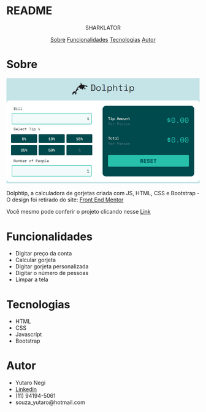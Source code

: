 # README

<p align="center"> SHARKLATOR </p>

<p align="center"> 
    <a href="#sobre">Sobre</a>
    <a href="#funcionalidades">Funcionalidades</a>
    <a href="#tecnologias">Tecnologias</a>
    <a href="#Autor">Autor</a>
 </p>

 # Sobre
 <img src="./images/readmeGif.gif" >

 <p>Dolphtip, a calculadora de gorjetas criada com JS, HTML, CSS e Bootstrap - O design foi retirado do site: <a href="https://www.frontendmentor.io/">Front End Mentor</a></p>
 <p>Você mesmo pode conferir o projeto clicando nesse <a href="https://yutaronegi.github.io/Dolphtip/">Link</a></p>


 # Funcionalidades 
<ul>
    <li>Digitar preço da conta</li>
    <li>Calcular gorjeta</li>
    <li>Digitar gorjeta personalizada </li>
    <li>Digitar o número de pessoas</li>
    <li>Limpar a tela</li>
 </ul>

 # Tecnologias
 <ul>
    <li>HTML</li>
    <li>CSS</li>
    <li>Javascript</li>
    <li>Bootstrap</li>
 </ul>

 # Autor

 <ul>
    <li>Yutaro Negi</li>
    <li><a href="https://www.linkedin.com/in/yutaronegi/">Linkedin</a></li>
    <li>(11) 94194-5061</li>
    <li>souza_yutaro@hotmail.com</li>
 </ul>

